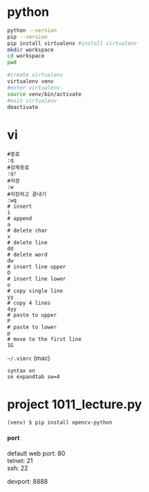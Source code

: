 # python

```bash
python --version
pip --version
pip install virtualenv #install virtualenv
mkdir workspace
cd workspace
pwd

#create virtualenv
virtualenv venv
#enter virtualenv
source venv/bin/activate
#exit virtualenv
deactivate
```

# vi
```
#종료
:q
#강제종료
:q!
#저장
:w
#저장하고 끝내기
:wq
# insert
i
# append
a
# delete char
x
# delete line
dd
# delete word
dw
# insert line upper
O
# insert line lower
o
# copy single line
yy
# copy 4 lines
4yy
# paste to upper
P
# paste to lower
p
# move to the first line
1G
```
`~/.vimrc` (mac)
```
syntax on
se expandtab sw=4
```

# project 1011_lecture.py

```
(venv) $ pip install opencv-python
```

#### port 
default web port: 80  
telnet: 21  
ssh: 22  

devport: 8888
<!--stackedit_data:
eyJoaXN0b3J5IjpbLTE1OTk0NTY2OTcsMjA0NzUwMzA2NywxNj
M1NDg4MzcyLC0yODk5NTg5OCwxMzY2NDY1NzI1LC03Nzc1MjYw
NDUsMTg1NzkwNjAwNyw0ODg5NTQ2ODksLTEyNDMwNDQ4MDksLT
YzMzU0MDc3NCwxMTYzNjg3NzgzXX0=
-->